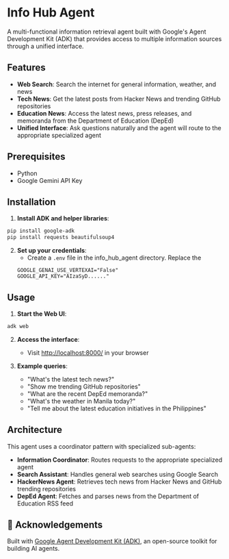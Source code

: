 # Info Hub Agent

A multi-functional information retrieval agent built with Google's Agent Development Kit (ADK) that provides access to multiple information sources through a unified interface.

## Features

- **Web Search**: Search the internet for general information, weather, and news
- **Tech News**: Get the latest posts from Hacker News and trending GitHub repositories
- **Education News**: Access the latest news, press releases, and memoranda from the Department of Education (DepEd)
- **Unified Interface**: Ask questions naturally and the agent will route to the appropriate specialized agent

## Prerequisites

- Python
- Google Gemini API Key

## Installation

1. **Install ADK and helper libraries**:
```bash
pip install google-adk
pip install requests beautifulsoup4
```

2. **Set up your credentials**:
   - Create a `.env` file in the info_hub_agent directory. Replace the 
   ```
   GOOGLE_GENAI_USE_VERTEXAI="False"
   GOOGLE_API_KEY="AIzaSyD......"
   ```

## Usage

1. **Start the Web UI**:
```bash
adk web
```

2. **Access the interface**:
   - Visit [http://localhost:8000/](http://localhost:8000/) in your browser

3. **Example queries**:
   - "What's the latest tech news?"
   - "Show me trending GitHub repositories"
   - "What are the recent DepEd memoranda?"
   - "What's the weather in Manila today?"
   - "Tell me about the latest education initiatives in the Philippines"

## Architecture

This agent uses a coordinator pattern with specialized sub-agents:

- **Information Coordinator**: Routes requests to the appropriate specialized agent
- **Search Assistant**: Handles general web searches using Google Search
- **HackerNews Agent**: Retrieves tech news from Hacker News and GitHub trending repositories
- **DepEd Agent**: Fetches and parses news from the Department of Education RSS feed

## 🙏 Acknowledgements

Built with [Google Agent Development Kit (ADK)](https://github.com/google/adk-python), an open-source toolkit for building AI agents.